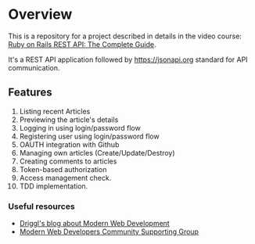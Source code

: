 # Overview

This is a repository for a project described in details in the video course: [Ruby on Rails REST API: The Complete Guide](https://www.udemy.com/ruby-on-rails-api-the-complete-guide/?couponCode=GITHUBREP).

It's a REST API application followed by https://jsonapi.org standard for API communication.

## Features

1. Listing recent Articles
2. Previewing the article's details
3. Logging in using login/password flow
4. Registering user using login/password flow
5. OAUTH integration with Github
4. Managing own articles (Create/Update/Destroy)
5. Creating comments to articles
6. Token-based authorization 
7. Access management check.
8. TDD implementation.

### Useful resources

- [Driggl's blog about Modern Web Development](https://driggl.com/blog)
- [Modern Web Developers Community Supporting Group](https://facebook.com/groups/driggl)
